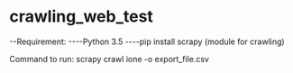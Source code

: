 # crawling_web_test

--Requirement:
----Python 3.5
----pip install scrapy (module for crawling)


Command to run: scrapy crawl ione -o export_file.csv
